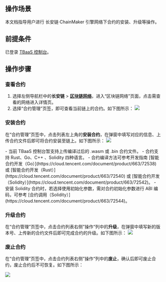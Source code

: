 ## 操作场景

本文档指导用户进行 长安链·ChainMaker 引擎网络下合约的安装、升级等操作。



## 前提条件

已登录 [TBaaS 控制台](https://console.cloud.tencent.com/tbaas)。



## 操作步骤

### 查看合约

1. 选择左侧导航栏中的**长安链** > **[区块链网络](https://console.cloud.tencent.com/tbaas/chainmaker/chain)**，进入“区块链网络”页面，点击需查看的网络进入详情页。
2. 选择“合约管理”页签，即可查看当前链上的合约。如下图所示：
![](https://main.qcloudimg.com/raw/bc5b6a510d7d1655b6b2614d77bfe10c.png)

   

### 安装合约

在“合约管理”页签中，点击列表左上角的**安装合约**，在弹窗中填写对应的信息、上传合约文件后即可将合约安装至链上。如下图所示：
![](https://main.qcloudimg.com/raw/30ab44c53644908afa7bad78075bddfb.png)

<dx-alert infotype="notice" title="">
- 当前 TBaaS 控制台暂支持上传编译过后的 .wasm 或 .bin 合约文件。
- 合约支持 Rust、Go、C++ 、Solidity 四种语言。
- 合约编译方法可参考开发指南 [智能合约开发（Go）](https://cloud.tencent.com/document/product/663/72538) 或 [智能合约开发（Rust）](https://cloud.tencent.com/document/product/663/72540) 或 [智能合约开发（Solidity）](https://cloud.tencent.com/document/product/663/72542)。
- 安装 Solidity 合约时，若选择使用初始化参数，需对合约初始化参数进行 ABI 编码，可参考 [合约调用（Solidity）](https://cloud.tencent.com/document/product/663/72544)。
</dx-alert>


### 升级合约

在“合约管理”页签中，点击合约列表右侧”操作“列中的**升级**，在弹窗中填写新的版本号、上传新的合约文件后即可完成合约的升级。如下图所示：
![](https://main.qcloudimg.com/raw/5ada0a757a7b85fa6cf8216aa1cbdefe.png)



### 废止合约

在“合约管理”页签中，点击合约列表右侧”操作“列中的**废止**，确认后即可废止合约，废止合约后不可恢复。如下图所示：

![](https://main.qcloudimg.com/raw/cc91eecd68edc66009df47d2b68f1a00.png)
